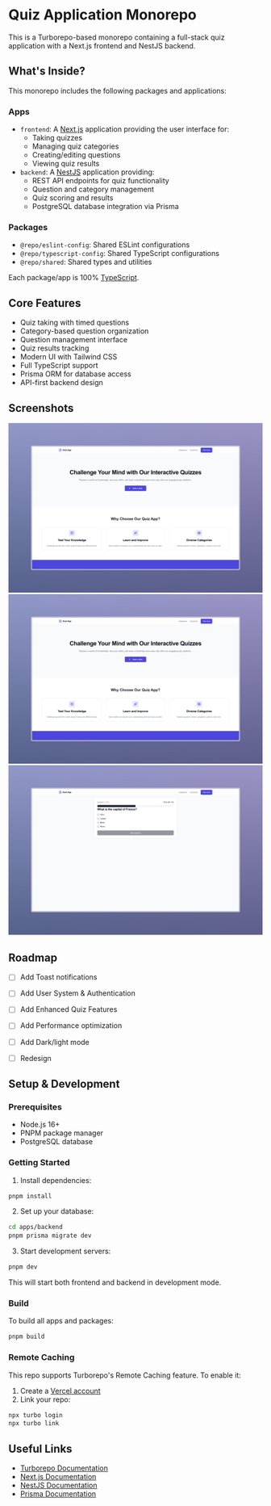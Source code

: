 # Quiz Application Monorepo

This is a Turborepo-based monorepo containing a full-stack quiz application with a Next.js frontend and NestJS backend.

## What's Inside?

This monorepo includes the following packages and applications:

### Apps
- `frontend`: A [Next.js](https://nextjs.org/) application providing the user interface for:
  - Taking quizzes
  - Managing quiz categories 
  - Creating/editing questions
  - Viewing quiz results
- `backend`: A [NestJS](https://nestjs.com/) application providing:
  - REST API endpoints for quiz functionality
  - Question and category management
  - Quiz scoring and results
  - PostgreSQL database integration via Prisma

### Packages
- `@repo/eslint-config`: Shared ESLint configurations
- `@repo/typescript-config`: Shared TypeScript configurations 
- `@repo/shared`: Shared types and utilities

Each package/app is 100% [TypeScript](https://www.typescriptlang.org/).

## Core Features

- Quiz taking with timed questions
- Category-based question organization
- Question management interface
- Quiz results tracking
- Modern UI with Tailwind CSS
- Full TypeScript support
- Prisma ORM for database access
- API-first backend design

## Screenshots

![Landing Page](<apps/frontend/public/Quiz App.jpeg>)
![Category select](<apps/frontend/public/Quiz App.jpeg>)
![Quiz start](<apps/frontend/public/Quiz App 3.jpeg>)

## Roadmap

- [ ] Add Toast notifications
- [ ] Add User System & Authentication
- [ ] Add Enhanced Quiz Features
- [ ] Add Performance optimization
- [ ] Add Dark/light mode
- [ ] Redesign



## Setup & Development

### Prerequisites
- Node.js 16+
- PNPM package manager
- PostgreSQL database

### Getting Started

1. Install dependencies:
```sh
pnpm install
```

2. Set up your database:
```sh
cd apps/backend
pnpm prisma migrate dev
```

3. Start development servers:
```sh
pnpm dev
```

This will start both frontend and backend in development mode.

### Build

To build all apps and packages:

```sh
pnpm build
```

### Remote Caching

This repo supports Turborepo's Remote Caching feature. To enable it:

1. Create a [Vercel account](https://vercel.com/signup)
2. Link your repo:
```sh
npx turbo login
npx turbo link
```

## Useful Links

- [Turborepo Documentation](https://turbo.build/repo/docs)
- [Next.js Documentation](https://nextjs.org/docs)
- [NestJS Documentation](https://docs.nestjs.com/)
- [Prisma Documentation](https://www.prisma.io/docs/)
